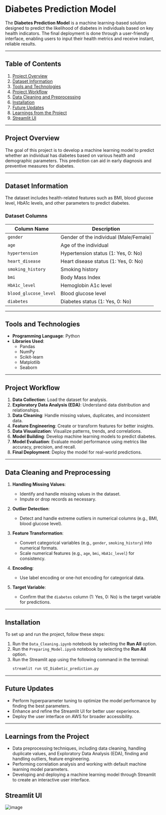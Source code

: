 # Diabetes Prediction Model

The **Diabetes Prediction Model** is a machine learning-based solution designed to predict the likelihood of diabetes in individuals based on key health indicators. The final deployment is done through a user-friendly interface, enabling users to input their health metrics and receive instant, reliable results.

---

## Table of Contents
1. [Project Overview](#project-overview)
2. [Dataset Information](#dataset-information)
3. [Tools and Technologies](#tools-and-technologies)
4. [Project Workflow](#project-workflow)
5. [Data Cleaning and Preprocessing](#data-cleaning-and-preprocessing)
6. [Installation](#installation)
7. [Future Updates](#future-updates)
8. [Learnings from the Project](#learnings-from-the-project)
9. [Streamlit UI](#streamlit-ui)

---

## Project Overview

The goal of this project is to develop a machine learning model to predict whether an individual has diabetes based on various health and demographic parameters. This prediction can aid in early diagnosis and preventive measures for diabetes.

---

## Dataset Information

The dataset includes health-related features such as BMI, blood glucose level, HbA1c levels, and other parameters to predict diabetes.

### Dataset Columns

| Column Name          | Description                           |
|-----------------------|---------------------------------------|
| `gender`             | Gender of the individual (Male/Female)|
| `age`                | Age of the individual                |
| `hypertension`       | Hypertension status (1: Yes, 0: No)  |
| `heart_disease`      | Heart disease status (1: Yes, 0: No) |
| `smoking_history`    | Smoking history                      |
| `bmi`                | Body Mass Index                      |
| `HbA1c_level`        | Hemoglobin A1c level                 |
| `blood_glucose_level`| Blood glucose level                  |
| `diabetes`           | Diabetes status (1: Yes, 0: No)      |

---

## Tools and Technologies

- **Programming Language**: Python  
- **Libraries Used**:
  - Pandas
  - NumPy
  - Scikit-learn
  - Matplotlib
  - Seaborn  

---

## Project Workflow

1. **Data Collection**: Load the dataset for analysis.  
2. **Exploratory Data Analysis (EDA)**: Understand data distribution and relationships.  
3. **Data Cleaning**: Handle missing values, duplicates, and inconsistent data.  
4. **Feature Engineering**: Create or transform features for better insights.  
5. **Data Visualization**: Visualize patterns, trends, and correlations.  
6. **Model Building**: Develop machine learning models to predict diabetes.  
7. **Model Evaluation**: Evaluate model performance using metrics like accuracy, precision, and recall.  
8. **Final Deployment**: Deploy the model for real-world predictions.  

---

## Data Cleaning and Preprocessing

1. **Handling Missing Values**:  
   - Identify and handle missing values in the dataset.  
   - Impute or drop records as necessary.  

2. **Outlier Detection**:  
   - Detect and handle extreme outliers in numerical columns (e.g., BMI, blood glucose level).  

3. **Feature Transformation**:  
   - Convert categorical variables (e.g., `gender`, `smoking_history`) into numerical formats.  
   - Scale numerical features (e.g., `age`, `bmi`, `HbA1c_level`) for consistency.  

4. **Encoding**:  
   - Use label encoding or one-hot encoding for categorical data.  

5. **Target Variable**:  
   - Confirm that the `diabetes` column (1: Yes, 0: No) is the target variable for predictions.  

---

## Installation

To set up and run the project, follow these steps:

1. Run the `Data_Cleaning.ipynb` notebook by selecting the **Run All** option.  
2. Run the `Preparing_Model.ipynb` notebook by selecting the **Run All** option.  
3. Run the Streamlit app using the following command in the terminal:  
   ```bash
   streamlit run UI_Diabetic_prediction.py

---

## Future Updates

- Perform hyperparameter tuning to optimize the model performance by finding the best parameters.
- Enhance and refine the Streamlit UI for better user experience.
- Deploy the user interface on AWS for broader accessibility.

---

## Learnings from the Project

- Data preprocessing techniques, including data cleaning, handling duplicate values, and Exploratory Data Analysis (EDA), finding and handling outliers, feature engineering.
- Performing correlation analysis and working with default machine learning model parameters.
- Developing and deploying a machine learning model through Streamlit to create an interactive user interface.

## Streamlit UI
![image](https://github.com/user-attachments/assets/c0746ab4-509d-4842-a4de-e9b4b8147c37)



